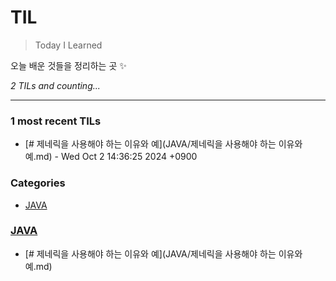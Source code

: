 # TIL
> Today I Learned

오늘 배운 것들을 정리하는 곳 ✨


_2 TILs and counting..._

---

### 1 most recent TILs

- [# 제네릭을 사용해야 하는 이유와 예](JAVA/제네릭을 사용해야 하는 이유와 예.md) - Wed Oct 2 14:36:25 2024 +0900

### Categories

- [JAVA](#JAVA)

### [JAVA](#JAVA)
- [# 제네릭을 사용해야 하는 이유와 예](JAVA/제네릭을 사용해야 하는 이유와 예.md)


